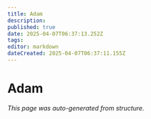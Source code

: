 ```yaml
---
title: Adam
description: 
published: true
date: 2025-04-07T06:37:13.252Z
tags: 
editor: markdown
dateCreated: 2025-04-07T06:37:11.155Z
---
```


# Adam

*This page was auto-generated from structure.*